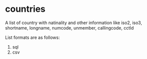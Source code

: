 countries
=========

A list of country with natinality and other information like iso2, iso3, shortname, longname, numcode, unmember, callingcode, cctld

List formats are as follows:
1. sql
2. csv
